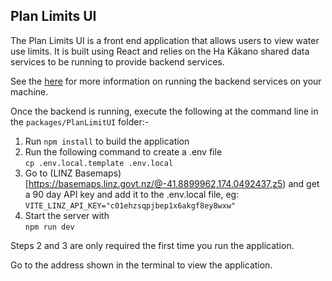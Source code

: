 
## Plan Limits UI

The Plan Limits UI is a front end application that allows users to view water use limits. It is built using React and relies on the Ha Kākano shared data services to be running to provide backend services.

See the [here](../../README.md) for more information on running the backend services on your machine.

Once the backend is running, execute the following at the command line in the `packages/PlanLimitUI` folder:-
1. Run `npm install` to build the application
2. Run the following command to create a .env file<br/>
   `cp .env.local.template .env.local`
3. Go to (LINZ Basemaps)[https://basemaps.linz.govt.nz/@-41.8899962,174.0492437,z5) and get a 90 day API key and add it to the .env.local file, eg:<br/>
   `VITE_LINZ_API_KEY="c01ehzsqpjbep1x6akgf8ey8wxw"`
4. Start the server with<br/>
   `npm run dev`

Steps 2 and 3 are only required the first time you run the application.

Go to the address shown in the terminal to view the application.
